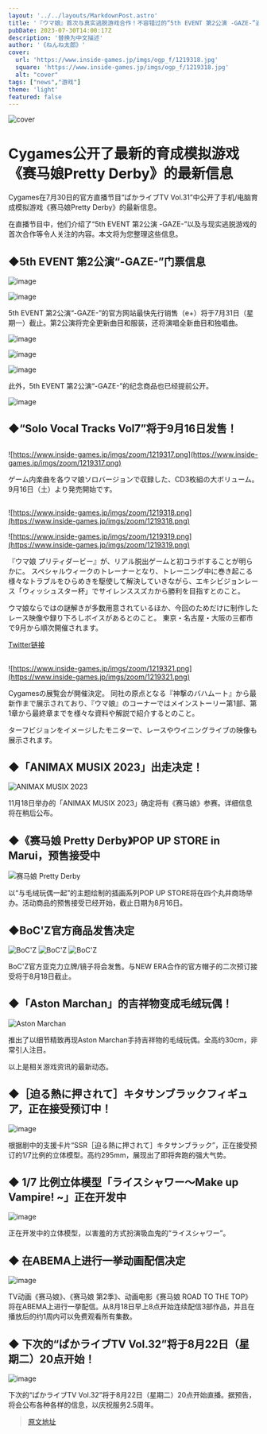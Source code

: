 ```yaml
---
layout: '../../layouts/MarkdownPost.astro'
title: '『ウマ娘』首次与真实逃脱游戏合作！不容错过的“5th EVENT 第2公演 -GAZE-”追加信息——“ぱかライブTV Vol.31”总结'
pubDate: 2023-07-30T14:00:17Z
description: '替换为中文描述'
author: '《ねんね太郎》'
cover:
  url: 'https://www.inside-games.jp/imgs/ogp_f/1219318.jpg'
  square: 'https://www.inside-games.jp/imgs/ogp_f/1219318.jpg'
  alt: "cover"
tags: ["news","游戏"]
theme: 'light'
featured: false
---
```


![cover](https://www.inside-games.jp/imgs/ogp_f/1219318.jpg)

# Cygames公开了最新的育成模拟游戏《赛马娘Pretty Derby》的最新信息

Cygames在7月30日的官方直播节目“ぱかライブTV Vol.31”中公开了手机/电脑育成模拟游戏《赛马娘Pretty Derby》的最新信息。

在直播节目中，他们介绍了“5th EVENT 第2公演 -GAZE-”以及与现实逃脱游戏的首次合作等令人关注的内容。本文将为您整理这些信息。

## ◆5th EVENT 第2公演“-GAZE-”门票信息

![image](https://www.inside-games.jp/imgs/zoom/1219298.png)

![image](https://www.inside-games.jp/imgs/zoom/1219299.png)

5th EVENT 第2公演“-GAZE-”的官方网站最快先行销售（e+）将于7月31日（星期一）截止。第2公演将完全更新曲目和服装，还将演唱全新曲目和独唱曲。

![image](https://www.inside-games.jp/imgs/zoom/1219300.png)

![image](https://www.inside-games.jp/imgs/zoom/1219301.png)

![image](https://www.inside-games.jp/imgs/zoom/1219302.png)

此外，5th EVENT 第2公演“-GAZE-”的纪念商品也已经提前公开。

![image](https://www.inside-games.jp/imgs/zoom/1219305.png)

## ◆“Solo Vocal Tracks Vol7”将于9月16日发售！
## 

![https://www.inside-games.jp/imgs/zoom/1219317.png](https://www.inside-games.jp/imgs/zoom/1219317.png)

ゲーム内楽曲を各ウマ娘ソロバージョンで収録した、CD3枚組の大ボリューム。 9月16日（土）より発売開始です。 

## 

![https://www.inside-games.jp/imgs/zoom/1219318.png](https://www.inside-games.jp/imgs/zoom/1219318.png)

![https://www.inside-games.jp/imgs/zoom/1219319.png](https://www.inside-games.jp/imgs/zoom/1219319.png)

『ウマ娘 プリティダービー』が、リアル脱出ゲームと初コラボすることが明らかに。 スペシャルウィークのトレーナーとなり、トレーニング中に巻き起こる様々なトラブルをひらめきを駆使して解決していきながら、エキシビジョンレース「ウィッシュスター杯」でサイレンススズカから勝利を目指すとのこと。 

ウマ娘ならではの謎解きが多数用意されているほか、今回のためだけに制作したレース映像や録り下ろしボイスがあるとのこと。 東京・名古屋・大阪の三都市で9月から順次開催されます。 

[Twitter链接](https://twitter.com/realdgame/status/1685639820729810945)

## 

![https://www.inside-games.jp/imgs/zoom/1219321.png](https://www.inside-games.jp/imgs/zoom/1219321.png)

Cygamesの展覧会が開催決定。 同社の原点となる『神撃のバハムート』から最新作まで展示されており、『ウマ娘』のコーナーではメインストーリー第1部、第1章から最終章までを様々な資料や解説で紹介するとのこと。 

ターフビジョンをイメージしたモニターで、レースやウイニングライブの映像も展示されます。
## ◆「ANIMAX MUSIX 2023」出走决定！

![ANIMAX MUSIX 2023](https://www.inside-games.jp/imgs/zoom/1219320.png)

11月18日举办的「ANIMAX MUSIX 2023」确定将有《赛马娘》参赛。详细信息将在稍后公布。

## ◆《赛马娘 Pretty Derby》POP UP STORE in Marui，预售接受中

![赛马娘 Pretty Derby](https://www.inside-games.jp/imgs/zoom/1219322.png)

以“与毛绒玩偶一起”的主题绘制的插画系列POP UP STORE将在四个丸井商场举办。活动商品的预售接受已经开始，截止日期为8月16日。

## ◆BoC'Z官方商品发售决定

![BoC'Z](https://www.inside-games.jp/imgs/zoom/1219324.png)
![BoC'Z](https://www.inside-games.jp/imgs/zoom/1219323.png)
![BoC'Z](https://www.inside-games.jp/imgs/zoom/1219325.png)

BoC'Z官方亚克力立牌/镜子将会发售。与NEW ERA合作的官方帽子的二次预订接受将于8月18日截止。

## ◆「Aston Marchan」的吉祥物变成毛绒玩偶！

![Aston Marchan](https://www.inside-games.jp/imgs/zoom/1219326.png)

推出了以细节精致再现Aston Marchan手持吉祥物的毛绒玩偶。全高约30cm，非常引人注目。

以上是相关游戏资讯的最新动态。
## ◆［迫る熱に押されて］キタサンブラックフィギュア，正在接受预订中！

![image](https://www.inside-games.jp/imgs/zoom/1219327.png)

根据剧中的支援卡片“SSR［迫る熱に押されて］キタサンブラック”，正在接受预订的1/7比例的立体模型。高约295mm，展现出了即将奔跑的强大气势。

## ◆ 1/7 比例立体模型「ライスシャワー～Make up Vampire! ~」正在开发中

![image](https://www.inside-games.jp/imgs/zoom/1219328.png)

正在开发中的立体模型，以害羞的方式扮演吸血鬼的“ライスシャワー”。

## ◆ 在ABEMA上进行一挙动画配信决定

![image](https://www.inside-games.jp/imgs/zoom/1219329.png)

TV动画《赛马娘》、《赛马娘 第2季》、动画电影《赛马娘 ROAD TO THE TOP》将在ABEMA上进行一挙配信。从8月18日早上8点开始连续配信3部作品，并且在播放后的约1周内可以免费观看所有集数。

## ◆ 下次的“ぱかライブTV Vol.32”将于8月22日（星期二）20点开始！

![image](https://www.inside-games.jp/imgs/zoom/1219330.png)

下次的“ぱかライブTV Vol.32”将于8月22日（星期二）20点开始直播。据预告，将会公布各种各样的信息，以庆祝服务2.5周年。

>[原文地址](https://www.inside-games.jp/article/2023/07/30/147529.html)  